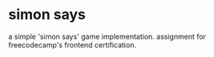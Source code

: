# simon says

a simple 'simon says' game implementation. assignment for freecodecamp's frontend certification.
